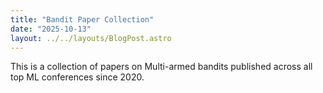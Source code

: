 ```yaml
---
title: "Bandit Paper Collection"
date: "2025-10-13"
layout: ../../layouts/BlogPost.astro
---
```

This is a collection of papers on Multi-armed bandits published across all top ML conferences since 2020.

